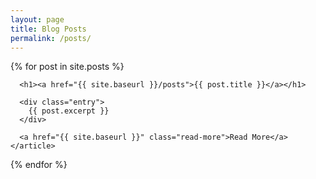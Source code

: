 ```yaml
---
layout: page
title: Blog Posts
permalink: /posts/
---
```


<div class="posts">
  {% for post in site.posts %}
    <article class="post">

      <h1><a href="{{ site.baseurl }}/posts">{{ post.title }}</a></h1>

      <div class="entry">
        {{ post.excerpt }}
      </div>

      <a href="{{ site.baseurl }}" class="read-more">Read More</a>
    </article>
  {% endfor %}
</div>